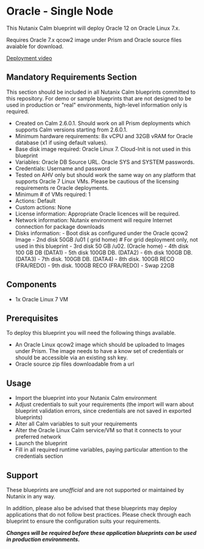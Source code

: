 # Oracle - Single Node

This Nutanix Calm blueprint will deploy Oracle 12 on Oracle Linux 7.x.

Requires Oracle 7.x qcow2 image under Prism and Oracle source files avaiable for download.

[Deployment video](https://drive.google.com/file/d/1WD-kJenkWa21gPXaZomJ5zUasq5zCBla/view?usp=sharing)

## Mandatory Requirements Section

This section should be included in all Nutanix Calm blueprints committed to this repository.  For demo or sample blueprints that are not designed to be used in production or "real" environments, high-level information only is required.

- Created on Calm 2.6.0.1. Should work on all Prism deployments which supports Calm versions starting from 2.6.0.1.
- Minimum hardware requirements: 8x vCPU and 32GB vRAM for Oracle database (x1 if using default values).
- Base disk image required: Oracle Linux 7.  Cloud-Init is not used in this blueprint
- Variables: Oracle DB Source URL. Oracle SYS and SYSTEM passwords.
- Credentials: Username and password
- Tested on AHV only but should work the same way on any platform that supports Oracle 7 Linux VMs. Please be cautious of the licensing requirements re Oracle deployments.
- Minimum # of VMs required: 1
- Actions: Default
- Custom actions: None
- License information: Appropriate Oracle licences will be required.
- Network information: Nutanix environment will require Internet connection for package downloads
- Disks information:
      -  Boot disk as configured under the Oracle qcow2 Image
      -  2nd disk 50GB  /u01 ( grid home) # For grid deployment only, not used in this blueprint
      -  3rd disk 50 GB /u02. (Oracle home)
      -  4th disk 100 GB DB   (DATA1)
      -  5th disk 100GB  DB.  (DATA2)
      -  6th disk  100GB DB.  (DATA3)
      -  7th disk. 100GB DB.  (DATA4)
      -  8th disk.  100GB RECO (FRA/REDO)
      -  9th disk.   100GB RECO (FRA/REDO)
      -  Swap 22GB

## Components

- 1x Oracle Linux 7 VM

## Prerequisites

To deploy this blueprint you will need the following things available.

- An Oracle Linux qcow2 image which should be uploaded to Images under Prism. The image needs to have a know set of credentials or should be accessible via an existing ssh key.
- Oracle source zip files downloadable from a url

## Usage

- Import the blueprint into your Nutanix Calm environment
- Adjust credentials to suit your requirements (the import will warn about blueprint validation errors, since credentials are not saved in exported blueprints)
- Alter all Calm variables to suit your requirements
- Alter the Oracle Linux Calm service/VM so that it connects to your preferred network
- Launch the blueprint
- Fill in all required runtime variables, paying particular attention to the credentials section

## Support

These blueprints are *unofficial* and are not supported or maintained by Nutanix in any way.

In addition, please also be advised that these blueprints may deploy applications that do not follow best practices.  Please check through each blueprint to ensure the configuration suits your requirements.

***Changes will be required before these application blueprints can be used in production environments.***